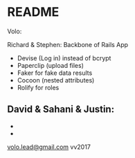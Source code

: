 # README

Volo:

Richard & Stephen: Backbone of Rails App
  - Devise (Log in) instead of bcrypt
  - Paperclip (upload files)
  - Faker for fake data results
  - Cocoon (nested attributes)
  - Rolify for roles

David & Sahani & Justin:
  -
  -
  -

volo.lead@gmail.com
vv2017
